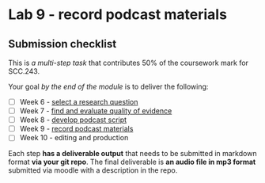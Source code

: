 # Lab 9 - record podcast materials

## Submission checklist

This is *a multi-step task* that contributes 50% of the coursework mark for SCC.243.

Your goal *by the end of the module* is to deliver the following:

- [ ] Week 6 - [select a research question](../week6/week6-task.md)
- [ ] Week 7 - [find and evaluate quality of evidence](week7-task.md)
- [ ] Week 8 - [develop podcast script](week8-task.md)
- [ ] Week 9 - [record podcast materials](week9-task.md)
- [ ] Week 10 - editing and production

Each step **has a deliverable output** that needs to be submitted in markdown format **via your git repo**.  The final deliverable is **an audio file in mp3 format** submitted via moodle with a description in the repo.
